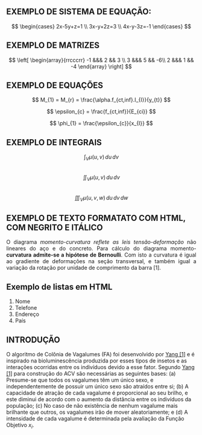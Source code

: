 <script src="https://polyfill.io/v3/polyfill.min.js?features=es6"></script> 
<script id="MathJax-script" async src="https://cdn.jsdelivr.net/npm/mathjax@3/es5/tex-mml-chtml.js"></script>

## EXEMPLO DE SISTEMA DE EQUAÇÃO:
$$
\begin{cases}
2x-5y+z=1 \\
3x-y+2z=3 \\
4x-y-3z=-1
\end{cases}
$$

## EXEMPLO DE MATRIZES
$$
\left[ \begin{array}{rrcccrr}
-1 &&& 2  && 3 \\ 
 3 &&& 5 && -6\\
 2 &&& 1  && -4
\end{array} \right]
$$

## EXEMPLO DE EQUAÇÕES
$$
M_{1} = M_{r} = \frac{\alpha.f_{ct,inf}.I_{I}}{y_{t}}
$$          
  
$$
\epsilon_{c} = \frac{f_{ct,inf}}{E_{ci}}
$$        
    
$$
\phi_{1} = \frac{\epsilon_{c}}{x_{I}}
$$ 

## EXEMPLO DE INTEGRAIS
$$\int_V \mu(u,v) \,du\,dv$$  
$$\iint_V \mu(u,v) \,du\,dv$$  
$$\iiint_V \mu(u,v,w) \,du\,dv\,dw$$  


## EXEMPLO DE TEXTO FORMATATO COM HTML, COM NEGRITO E ITÁLICO

<p style="text-align: justify;">O diagrama <i>momento-curvatura reflete as leis tensão-deformação</i> não lineares do aço e do concreto. Para cálculo do diagrama momento-<b>curvatura admite-se a hipótese de Bernoulli</b>. Com isto a curvatura é igual ao gradiente de deformações na seção transversal, e também igual a variação da rotação por unidade de comprimento da barra [1].</p> 

## Exemplo de listas em HTML

<ol>
<li>Nome</li>
<li>Telefone</li>
<li>Endereço</li>
<li>País</li>
</ol>

## INTRODUÇÃO

O algoritmo de Colônia de Vagalumes (FA) foi desenvolvido por [Yang [1]](https://www.amazon.com.br/Nature-Inspired-Metaheuristic-Algorithms-Xin-She-Yang/dp/1905986106") e é inspirado na bioluminescência produzida por esses tipos de insetos e as interações ocorridas entre os indivíduos devido a esse fator. Segundo [Yang [1]](https://www.amazon.com.br/Nature-Inspired-Metaheuristic-Algorithms-Xin-She-Yang/dp/1905986106") para construção do ACV são necessárias as seguintes bases: (a) Presume-se que todos os vagalumes têm um único sexo, e independentemente de possuir um único sexo são atraídos entre si; (b) A capacidade de atração de cada vagalume é proporcional ao seu brilho, e este diminui de acordo com o aumento da distância entre os indivíduos da população; (c) No caso de não existência de nenhum vagalume mais brilhante que outros, os vagalumes irão de mover aleatoriamente; e (d) A intensidade de cada vagalume é determinada pela avaliação da Função Objetivo $x_{i}$.


